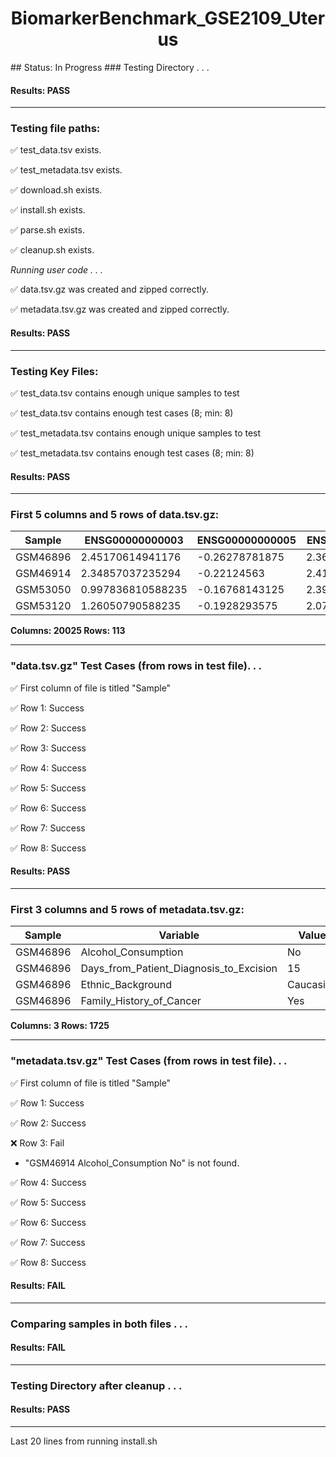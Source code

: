 <h1><center>BiomarkerBenchmark_GSE2109_Uterus</center></h1>
## Status: In Progress
### Testing Directory . . .

#### Results: PASS
---
### Testing file paths:

&#9989;	test_data.tsv exists.

&#9989;	test_metadata.tsv exists.

&#9989;	download.sh exists.

&#9989;	install.sh exists.

&#9989;	parse.sh exists.

&#9989;	cleanup.sh exists.

*Running user code . . .*

&#9989;	data.tsv.gz was created and zipped correctly.

&#9989;	metadata.tsv.gz was created and zipped correctly.

#### Results: PASS
---
### Testing Key Files:

&#9989;	test_data.tsv contains enough unique samples to test

&#9989;	test_data.tsv contains enough test cases (8; min: 8)

&#9989;	test_metadata.tsv contains enough unique samples to test

&#9989;	test_metadata.tsv contains enough test cases (8; min: 8)

#### Results: PASS
---

### First 5 columns and 5 rows of data.tsv.gz:

|	Sample	|	ENSG00000000003	|	ENSG00000000005	|	ENSG00000000419	|	ENSG00000000457	|
|	---	|	---	|	---	|	---	|	---	|
|	GSM46896	|	2.45170614941176	|	-0.26278781875	|	2.36851443	|	0.65793820125	|
|	GSM46914	|	2.34857037235294	|	-0.22124563	|	2.41402934	|	0.6655595775	|
|	GSM53050	|	0.997836810588235	|	-0.16768143125	|	2.39979773777778	|	0.3119599425	|
|	GSM53120	|	1.26050790588235	|	-0.1928293575	|	2.07793508444444	|	0.5244972803125	|

**Columns: 20025 Rows: 113**

---
### "data.tsv.gz" Test Cases (from rows in test file). . .

&#9989;	First column of file is titled "Sample"

&#9989;	Row 1: Success

&#9989;	Row 2: Success

&#9989;	Row 3: Success

&#9989;	Row 4: Success

&#9989;	Row 5: Success

&#9989;	Row 6: Success

&#9989;	Row 7: Success

&#9989;	Row 8: Success

#### Results: PASS
---
### First 3 columns and 5 rows of metadata.tsv.gz:

|	Sample	|	Variable	|	Value	|
|	---	|	---	|	---	|
|	GSM46896	|	Alcohol_Consumption	|	No	|
|	GSM46896	|	Days_from_Patient_Diagnosis_to_Excision	|	15	|
|	GSM46896	|	Ethnic_Background	|	Caucasian	|
|	GSM46896	|	Family_History_of_Cancer	|	Yes	|

**Columns: 3 Rows: 1725**

---
### "metadata.tsv.gz" Test Cases (from rows in test file). . .

&#9989;	First column of file is titled "Sample"

&#9989;	Row 1: Success

&#9989;	Row 2: Success

&#10060;	Row 3: Fail
- "GSM46914	Alcohol_Consumption	No" is not found.

&#9989;	Row 4: Success

&#9989;	Row 5: Success

&#9989;	Row 6: Success

&#9989;	Row 7: Success

&#9989;	Row 8: Success

#### Results: **FAIL**
---
### Comparing samples in both files . . .

#### Results: **FAIL**

---
### Testing Directory after cleanup . . .

#### Results: PASS
---
Last 20 lines from running install.sh
~~~~bash
~~~~
